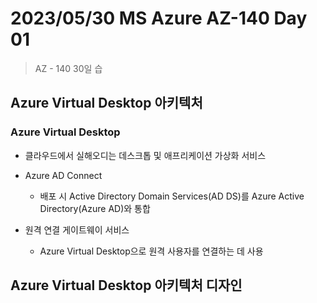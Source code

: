 # 2023/05/30 MS Azure AZ-140 Day 01

> AZ - 140 30일 습

## Azure Virtual Desktop 아키텍처

### Azure Virtual Desktop

- 클라우드에서 실해오디는 데스크톱 및 애프리케이션 가상화 서비스

- Azure AD Connect
  - 배포 시 Active Directory Domain Services(AD DS)를 Azure Active Directory(Azure AD)와 통합
- 원격 연결 게이트웨이 서비스
  - Azure Virtual Desktop으로 원격 사용자를 연결하는 데 사용

## Azure Virtual Desktop 아키텍처 디자인

